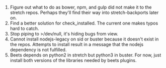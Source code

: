 1. Figure out what to do as bower, npm, and gulp did not make it to the stretch
   repos. Perhaps they'll find their way into stretch-backports later on.
2. Find a better solution for check\_installed. The current one makes typos
   hard to catch.
3. Stop piping to \>/dev/null, it's hiding bugs from view.
4. Cannot install nodejs-legacy on sid or buster because it doesn't exist in
   the repos. Attempts to install result in a message that the nodejs
   dependency is not fulfilled.
5. Beets depends on python2 in stretch but python3 in buster. For now, just
   install both versions of the libraries needed by beets plugins.
